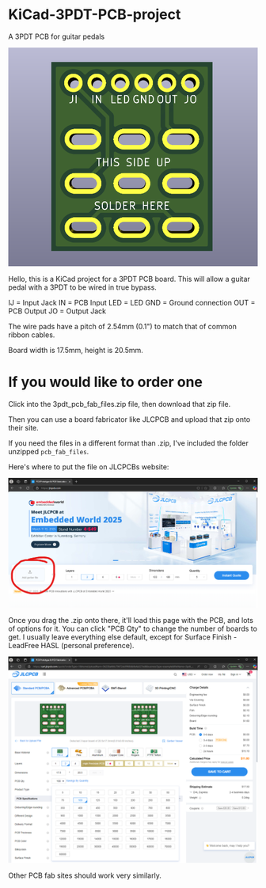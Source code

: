 # KiCad-3PDT-PCB-project
A 3PDT PCB for guitar pedals

![](./3pdt_render.png)

Hello, this is a KiCad project for a 3PDT PCB board.
This will allow a guitar pedal with a 3PDT to be wired in true bypass.

IJ = Input Jack
IN = PCB Input
LED = LED
GND = Ground connection
OUT = PCB Output
JO = Output Jack

The wire pads have a pitch of 2.54mm (0.1") to match that of common ribbon cables.

Board width is 17.5mm, height is 20.5mm.

# If you would like to order one

Click into the 3pdt_pcb_fab_files.zip file, then download that zip file.

Then you can use a board fabricator like JLCPCB and upload that zip onto their site.

If you need the files in a different format than .zip, I've included the folder unzipped `pcb_fab_files`.

Here's where to put the file on JLCPCBs website:

![](./JLCPCB_website.png)

Once you drag the .zip onto there, it'll load this page with the PCB, and lots of options for it.
You can click "PCB Qty" to change the number of boards to get. I usually leave everything else default,
except for Surface Finish - LeadFree HASL (personal preference).

![](./JLCPCB_board_page.png)

Other PCB fab sites should work very similarly.
